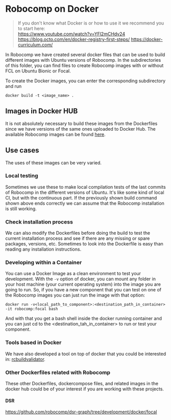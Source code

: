 # Robocomp on Docker

> If you don't know what Docker is or how to use it we recommend you to start here:  
> https://www.youtube.com/watch?v=YFl2mCHdv24
> https://blog.octo.com/en/docker-registry-first-steps/
> https://docker-curriculum.com/

In Robocomp we have created several docker files that can be used to build different images with Ubuntu versions of Robocomp.
In the subdirectories of this folder, you can find files to create Robocomp images with or without FCL on Ubuntu Bionic or Focal.

To create the Docker images, you can enter the corresponding subdirectory and run
```docker
docker build -t <image_name> .
```
## Images in Docker HUB
It is not absolutely necessary to build these images from the Dockerfiles since we have versions of the same ones uploaded to Docker Hub. The available Robocomp images can be found [here](https://hub.docker.com/r/robocomp/robocomp/tags?page=1&ordering=last_updated).

## Use cases
The uses of these images can be very varied.

### Local testing
Sometimes we use these to make local compilation tests of the last commits of Robocomp in the different versions of Ubuntu. It's like some kind of local CI, but with the continuous part. If the previously shown build command shown above ends correctly we can assume that the Robocomp installation is still working. 

### Check installation process 
We can also modify the Dockerfiles before doing the build to test the current installation process and see if there are any missing or spare packages, versions, etc. Sometimes to look into the Dockerfile is easy than reading any installation instructions.

### Developing within a Container
You can use a Docker Image as a clean environment to test your development. With the `-v` option of docker, you can mount any folder in your host machine (your current operating system) into the image you are going to run. So, if you have a new component that you can test on one of the Robocomp images you can just run the image with that option:
```docker
docker run -v<local_path_to_component>:<destination_path_in_container> -it robocomp:focal bash
```
And with that you get a bash shell inside the docker running container and you can just cd to the <destination_tah_in_container> to run or test your component.

### Tools based in Docker
We have also developed a tool on top of docker that you could be interested in: [rcbuildvalidator](https://github.com/robocomp/robocomp/tree/development/tools/cli/rcbuildvalidator).


### Other Dockerfiles related with Robocomp
These other Dockerfiles, dockercompose files, and related images in the docker hub could be of your interest if you are working with these projects.

#### DSR
https://github.com/robocomp/dsr-graph/tree/development/docker/focal


<!--stackedit_data:
eyJoaXN0b3J5IjpbLTEzODI0NTUxNTksNDI5OTg2OTEwXX0=
-->
